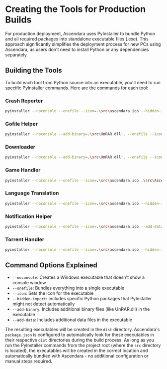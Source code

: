 # Creating the Tools for Production Builds

For production deployment, Ascendara uses PyInstaller to bundle Python and all required packages into standalone executable files (.exe). This approach significantly simplifies the deployment process for new PCs using Ascendara, as users don't need to install Python or any dependencies separately.

## Building the Tools

To build each tool from Python source into an executable, you'll need to run specific PyInstaller commands. Here are the commands for each tool:

### Crash Reporter
```bash
pyinstaller --noconsole --onefile --icon=.\src\ascendara.ico --hidden-import unrar .\src\AscendaraCrashReporter.py
```

### Gofile Helper
```bash
pyinstaller --noconsole --add-binary=.\src\UnRAR.dll:. --onefile --icon=.\src\ascendara.ico --hidden-import unrar .\src\AscendaraGofileHelper.py
```

### Downloader
```bash
pyinstaller --noconsole --add-binary=.\src\UnRAR.dll:. --onefile --icon=.\src\ascendara.ico --hidden-import unrar .\src\AscendaraDownloader.py
```

### Game Handler
```bash
pyinstaller --noconsole --onefile --icon=.\src\ascendara.ico .\src\AscendaraGameHandler.py
```

### Language Translation
```bash
pyinstaller --noconsole --onefile --icon=.\src\ascendara.ico --hidden-import requests .\src\AscendaraLanguageTranslation.py
```

### Notification Helper
```bash
pyinstaller --noconsole --onefile --icon=.\src\ascendara.ico --add-data "src/ascendara.ico;." --hidden-import PyQt6 .\src\AscendaraNotificationHelper.py
```

### Torrent Handler
```bash
pyinstaller --noconsole --onefile --icon=.\src\ascendara.ico --hidden-import qbittorrentapi .\src\AscendaraTorrentHandler.py
```

## Command Options Explained

- `--noconsole`: Creates a Windows executable that doesn't show a console window
- `--onefile`: Bundles everything into a single executable
- `--icon`: Sets the icon for the executable
- `--hidden-import`: Includes specific Python packages that PyInstaller might not detect automatically
- `--add-binary`: Includes additional binary files (like UnRAR.dll) in the executable
- `--add-data`: Includes additional data files in the executable

The resulting executables will be created in the `dist` directory. Ascendara's `package.json` is configured to automatically look for these executables in their respective `dist` directories during the build process. As long as you run the PyInstaller commands from the project root (where the `src` directory is located), the executables will be created in the correct location and automatically bundled with Ascendara - no additional configuration or manual steps required.